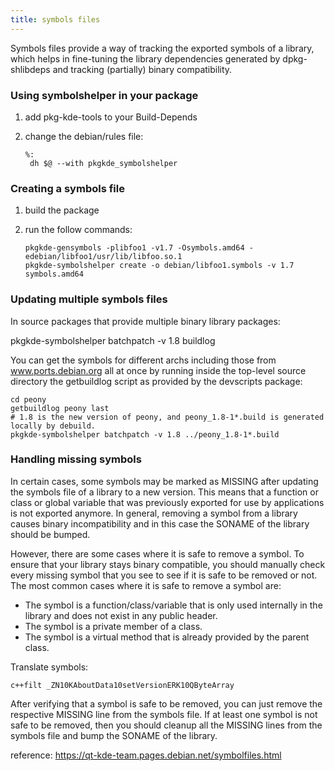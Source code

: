 ```yaml
---
title: symbols files
---
```


Symbols files provide a way of tracking the exported symbols of a library, which helps in fine-tuning the library dependencies generated by dpkg-shlibdeps and tracking (partially) binary compatibility.



### Using symbolshelper in your package

1. add pkg-kde-tools to your Build-Depends

2. change the debian/rules file:

   ```
   %:
   	dh $@ --with pkgkde_symbolshelper
   ```

### Creating a symbols file

1. build the package

2. run the follow commands:

   ```
   pkgkde-gensymbols -plibfoo1 -v1.7 -Osymbols.amd64 -edebian/libfoo1/usr/lib/libfoo.so.1
   pkgkde-symbolshelper create -o debian/libfoo1.symbols -v 1.7 symbols.amd64
   ```

   

### Updating multiple symbols files

In source packages that provide multiple binary library packages:

pkgkde-symbolshelper batchpatch -v 1.8 buildlog

You can get the symbols for different archs including those from www.ports.debian.org all at once by running inside the top-level source directory the getbuildlog script as provided by the devscripts package:

```
cd peony
getbuildlog peony last
# 1.8 is the new version of peony, and peony_1.8-1*.build is generated locally by debuild.
pkgkde-symbolshelper batchpatch -v 1.8 ../peony_1.8-1*.build
```

### Handling missing symbols
In certain cases, some symbols may be marked as MISSING after updating the symbols file of a library to a new version. This means that a function or class or global variable that was previously exported for use by applications is not exported anymore. In general, removing a symbol from a library causes binary incompatibility and in this case the SONAME of the library should be bumped.

However, there are some cases where it is safe to remove a symbol. To ensure that your library stays binary compatible, you should manually check every missing symbol that you see to see if it is safe to be removed or not. The most common cases where it is safe to remove a symbol are:

* The symbol is a function/class/variable that is only used internally in the library and does not exist in any public header.
* The symbol is a private member of a class.
* The symbol is a virtual method that is already provided by the parent class.

Translate symbols:
```
c++filt _ZN10KAboutData10setVersionERK10QByteArray
```

After verifying that a symbol is safe to be removed, you can just remove the respective MISSING line from the symbols file. If at least one symbol is not safe to be removed, then you should cleanup all the MISSING lines from the symbols file and bump the SONAME of the library.


reference: https://qt-kde-team.pages.debian.net/symbolfiles.html
